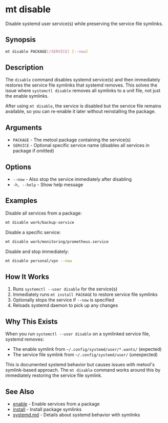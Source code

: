 # mt disable

Disable systemd user service(s) while preserving the service file symlinks.

## Synopsis

```bash
mt disable PACKAGE[/SERVICE] [--now]
```

## Description

The `disable` command disables systemd service(s) and then immediately restores the service file symlinks that systemd removes. This solves the issue where `systemctl disable` removes all symlinks to a unit file, not just the enable symlinks.

After using `mt disable`, the service is disabled but the service file remains available, so you can re-enable it later without reinstalling the package.

## Arguments

- `PACKAGE` - The metool package containing the service(s)
- `SERVICE` - Optional specific service name (disables all services in package if omitted)

## Options

- `--now` - Also stop the service immediately after disabling
- `-h, --help` - Show help message

## Examples

Disable all services from a package:
```bash
mt disable work/backup-service
```

Disable a specific service:
```bash
mt disable work/monitoring/prometheus.service
```

Disable and stop immediately:
```bash
mt disable personal/vpn --now
```

## How It Works

1. Runs `systemctl --user disable` for the service(s)
2. Immediately runs `mt install PACKAGE` to restore service file symlinks
3. Optionally stops the service if `--now` is specified
4. Reloads systemd daemon to pick up any changes

## Why This Exists

When you run `systemctl --user disable` on a symlinked service file, systemd removes:
- The enable symlink from `~/.config/systemd/user/*.wants/` (expected)
- The service file symlink from `~/.config/systemd/user/` (unexpected)

This is documented systemd behavior but causes issues with metool's symlink-based approach. The `mt disable` command works around this by immediately restoring the service file symlink.

## See Also

- [enable](enable.md) - Enable services from a package
- [install](install.md) - Install package symlinks
- [systemd.md](../../systemd.md) - Details about systemd behavior with symlinks